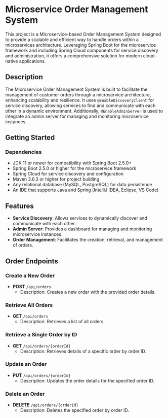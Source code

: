 # Microservice Order Management System

This project is a Microservice-based Order Management System designed to provide a scalable and efficient way to handle orders within a microservices architecture. Leveraging Spring Boot for the microservice framework and including Spring Cloud components for service discovery and administration, it offers a comprehensive solution for modern cloud-native applications.

## Description

The Microservice Order Management System is built to facilitate the management of customer orders through a microservice architecture, enhancing scalability and resilience. It uses `@EnableDiscoveryClient` for service discovery, allowing services to find and communicate with each other in a dynamic environment. Additionally, `@EnableAdminServer` is used to integrate an admin server for managing and monitoring microservice instances.

## Getting Started

### Dependencies

- JDK 11 or newer for compatibility with Spring Boot 2.5.0+
- Spring Boot 2.5.0 or higher for the microservice framework
- Spring Cloud for service discovery and configuration
- Maven 3.6.3 or higher for project building
- Any relational database (MySQL, PostgreSQL) for data persistence
- An IDE that supports Java and Spring (IntelliJ IDEA, Eclipse, VS Code)

## Features

- **Service Discovery**: Allows services to dynamically discover and communicate with each other.
- **Admin Server**: Provides a dashboard for managing and monitoring microservice instances.
- **Order Management**: Facilitates the creation, retrieval, and management of orders.

## Order Endpoints

### Create a New Order

- **POST** `/api/orders`
  - Description: Creates a new order with the provided order details.

### Retrieve All Orders

- **GET** `/api/orders`
  - Description: Retrieves a list of all orders.

### Retrieve a Single Order by ID

- **GET** `/api/orders/{orderId}`
  - Description: Retrieves details of a specific order by order ID.

### Update an Order

- **PUT** `/api/orders/{orderId}`
  - Description: Updates the order details for the specified order ID.

### Delete an Order

- **DELETE** `/api/orders/{orderId}`
  - Description: Deletes the specified order by order ID.
